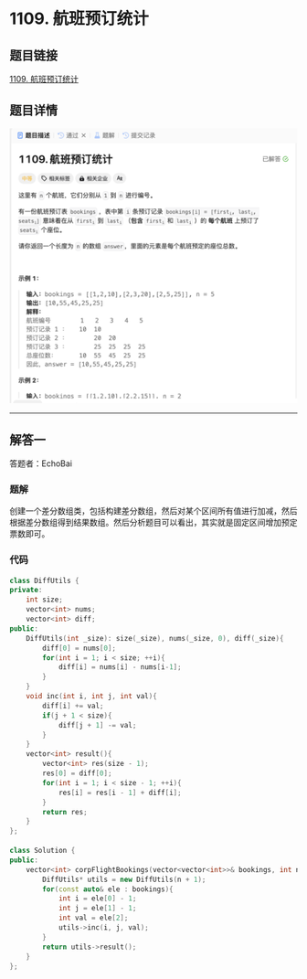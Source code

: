# 1109. 航班预订统计
## 题目链接  
[1109. 航班预订统计](https://leetcode.cn/problems/corporate-flight-bookings/)
## 题目详情
![题目图片](Img/1109.png)

***
## 解答一
答题者：EchoBai

### 题解
创建一个差分数组类，包括构建差分数组，然后对某个区间所有值进行加减，然后根据差分数组得到结果数组。然后分析题目可以看出，其实就是固定区间增加预定票数即可。

### 代码
``` cpp
class DiffUtils {
private:
    int size;
    vector<int> nums;
    vector<int> diff;
public:
    DiffUtils(int _size): size(_size), nums(_size, 0), diff(_size){
        diff[0] = nums[0];
        for(int i = 1; i < size; ++i){
            diff[i] = nums[i] - nums[i-1];
        }
    }
    void inc(int i, int j, int val){
        diff[i] += val;
        if(j + 1 < size){
            diff[j + 1] -= val;
        }
    }
    vector<int> result(){
        vector<int> res(size - 1);
        res[0] = diff[0];
        for(int i = 1; i < size - 1; ++i){
            res[i] = res[i - 1] + diff[i];
        }
        return res;
    }
};

class Solution {
public:
    vector<int> corpFlightBookings(vector<vector<int>>& bookings, int n) {
        DiffUtils* utils = new DiffUtils(n + 1);
        for(const auto& ele : bookings){
            int i = ele[0] - 1;
            int j = ele[1] - 1;
            int val = ele[2];
            utils->inc(i, j, val);
        }
        return utils->result();
    }
};


```
